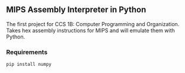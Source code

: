 ## MIPS Assembly Interpreter in Python

The first project for CCS 1B: Computer Programming and Organization. Takes hex assembly instructions for MIPS and will emulate them with Python.

### Requirements

```
pip install numpy
```
